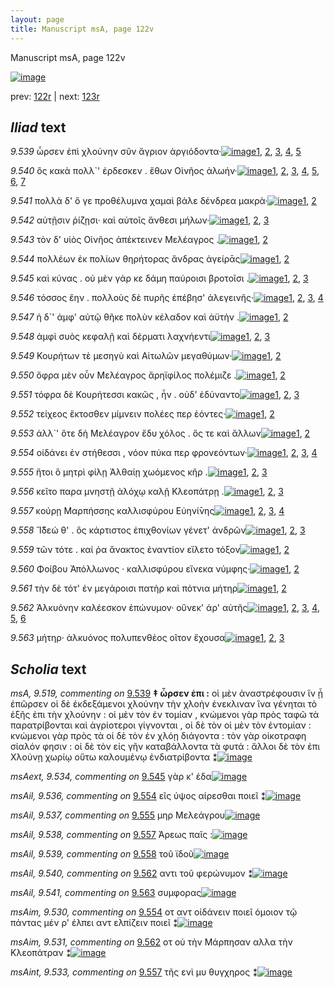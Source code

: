 ```yaml
---
layout: page
title: Manuscript msA, page 122v
---
```


Manuscript msA, page 122v

[![image](http://www.homermultitext.org/iipsrv?OBJ=IIP,1.0&FIF=/project/homer/pyramidal/deepzoom/hmt/vaimg/2017a/VA122VN_0625.tif&WID=100&CVT=JPEG)](http://www.homermultitext.org/ict2/?urn=urn:cite2:hmt:vaimg.2017a:VA122VN_0625)

prev:  [122r](../122r/) | next:  [123r](../123r/)

## *Iliad* text

*9.539* <a id="9.539"/> ὦρσεν ἐπὶ χλούνην σῦν ἄγριον ἀργιόδοντα·[![image](http://www.homermultitext.org/iipsrv?OBJ=IIP,1.0&FIF=/project/homer/pyramidal/deepzoom/hmt/vaimg/2017a/VA122VN_0625.tif&RGN=0.478,0.2195,0.4038,0.0263&WID=1000&CVT=JPEG)](http://www.homermultitext.org/ict2/?urn=urn:cite2:hmt:vaimg.2017a:VA122VN_0625@0.478,0.2195,0.4038,0.0263)[1](#msA_9.667), [2](#msA_9.519), [3](#msAint_9.532), [4](#msAil_9.628), [5](#msA_9.1)

*9.540* <a id="9.540"/> ὃς κακὰ πολλ`' έρδεσκεν . ἔθων Οἰνῆος ἀλωήν·[![image](http://www.homermultitext.org/iipsrv?OBJ=IIP,1.0&FIF=/project/homer/pyramidal/deepzoom/hmt/vaimg/2017a/VA122VN_0625.tif&RGN=0.489,0.2421,0.4038,0.0263&WID=1000&CVT=JPEG)](http://www.homermultitext.org/ict2/?urn=urn:cite2:hmt:vaimg.2017a:VA122VN_0625@0.489,0.2421,0.4038,0.0263)[1](#msA_9.667), [2](#msAil_9.535), [3](#msAim_9.529), [4](#msA_9.520), [5](#msAil_9.630), [6](#msA_9.1), [7](#msAil_9.629)

*9.541* <a id="9.541"/> πολλὰ δ' ὅ γε προθέλυμνα χαμαὶ βάλε δένδρεα μακρὰ·[![image](http://www.homermultitext.org/iipsrv?OBJ=IIP,1.0&FIF=/project/homer/pyramidal/deepzoom/hmt/vaimg/2017a/VA122VN_0625.tif&RGN=0.486,0.2571,0.4329,0.0263&WID=1000&CVT=JPEG)](http://www.homermultitext.org/ict2/?urn=urn:cite2:hmt:vaimg.2017a:VA122VN_0625@0.486,0.2571,0.4329,0.0263)[1](#msA_9.667), [2](#msA_9.1)

*9.542* <a id="9.542"/> αὐτῇσιν ῥίζῃσι· καὶ αὐτοῖς ἄνθεσι μήλων·[![image](http://www.homermultitext.org/iipsrv?OBJ=IIP,1.0&FIF=/project/homer/pyramidal/deepzoom/hmt/vaimg/2017a/VA122VN_0625.tif&RGN=0.485,0.2797,0.3908,0.0263&WID=1000&CVT=JPEG)](http://www.homermultitext.org/ict2/?urn=urn:cite2:hmt:vaimg.2017a:VA122VN_0625@0.485,0.2797,0.3908,0.0263)[1](#msA_9.667), [2](#msA_9.521), [3](#msA_9.1)

*9.543* <a id="9.543"/> τὸν δ' υἱὸς Οἰνῆος ἀπέκτεινεν Μελέαγρος .[![image](http://www.homermultitext.org/iipsrv?OBJ=IIP,1.0&FIF=/project/homer/pyramidal/deepzoom/hmt/vaimg/2017a/VA122VN_0625.tif&RGN=0.485,0.2977,0.3908,0.0263&WID=1000&CVT=JPEG)](http://www.homermultitext.org/ict2/?urn=urn:cite2:hmt:vaimg.2017a:VA122VN_0625@0.485,0.2977,0.3908,0.0263)[1](#msA_9.667), [2](#msA_9.1)

*9.544* <a id="9.544"/> πολλέων ἐκ πολίων θηρήτορας ἄνδρας ἀγείρᾱς[![image](http://www.homermultitext.org/iipsrv?OBJ=IIP,1.0&FIF=/project/homer/pyramidal/deepzoom/hmt/vaimg/2017a/VA122VN_0625.tif&RGN=0.48,0.3173,0.4088,0.0263&WID=1000&CVT=JPEG)](http://www.homermultitext.org/ict2/?urn=urn:cite2:hmt:vaimg.2017a:VA122VN_0625@0.48,0.3173,0.4088,0.0263)[1](#msA_9.667), [2](#msA_9.1)

*9.545* <a id="9.545"/> καὶ κύνας . οὐ μὲν γάρ κε δάμη παύροισι βροτοῖσι .[![image](http://www.homermultitext.org/iipsrv?OBJ=IIP,1.0&FIF=/project/homer/pyramidal/deepzoom/hmt/vaimg/2017a/VA122VN_0625.tif&RGN=0.487,0.3338,0.4299,0.0263&WID=1000&CVT=JPEG)](http://www.homermultitext.org/ict2/?urn=urn:cite2:hmt:vaimg.2017a:VA122VN_0625@0.487,0.3338,0.4299,0.0263)[1](#msA_9.667), [2](#msAext_9.534), [3](#msA_9.1)

*9.546* <a id="9.546"/> τόσσος ἔην . πολλοὺς δὲ πυρῆς ἐπέβησ' ἀλεγεινῆς·[![image](http://www.homermultitext.org/iipsrv?OBJ=IIP,1.0&FIF=/project/homer/pyramidal/deepzoom/hmt/vaimg/2017a/VA122VN_0625.tif&RGN=0.487,0.3534,0.4299,0.0263&WID=1000&CVT=JPEG)](http://www.homermultitext.org/ict2/?urn=urn:cite2:hmt:vaimg.2017a:VA122VN_0625@0.487,0.3534,0.4299,0.0263)[1](#msA_9.667), [2](#msA_9.523), [3](#msA_9.522), [4](#msA_9.1)

*9.547* <a id="9.547"/> ἡ δ`' ἀμφ' αὐτῷ θῆκε πολὺν κέλαδον καὶ ἀϋτὴν .[![image](http://www.homermultitext.org/iipsrv?OBJ=IIP,1.0&FIF=/project/homer/pyramidal/deepzoom/hmt/vaimg/2017a/VA122VN_0625.tif&RGN=0.487,0.3737,0.4299,0.0263&WID=1000&CVT=JPEG)](http://www.homermultitext.org/ict2/?urn=urn:cite2:hmt:vaimg.2017a:VA122VN_0625@0.487,0.3737,0.4299,0.0263)[1](#msA_9.667), [2](#msA_9.1)

*9.548* <a id="9.548"/> ἀμφὶ συὸς κεφαλῇ καὶ δέρματι λαχνήεντι[![image](http://www.homermultitext.org/iipsrv?OBJ=IIP,1.0&FIF=/project/homer/pyramidal/deepzoom/hmt/vaimg/2017a/VA122VN_0625.tif&RGN=0.485,0.3917,0.4299,0.0263&WID=1000&CVT=JPEG)](http://www.homermultitext.org/ict2/?urn=urn:cite2:hmt:vaimg.2017a:VA122VN_0625@0.485,0.3917,0.4299,0.0263)[1](#msA_9.667), [2](#msA_9.524), [3](#msA_9.1)

*9.549* <a id="9.549"/> Κουρήτων τὲ μεσηγὺ καὶ Αἰτωλῶν μεγαθύμων·[![image](http://www.homermultitext.org/iipsrv?OBJ=IIP,1.0&FIF=/project/homer/pyramidal/deepzoom/hmt/vaimg/2017a/VA122VN_0625.tif&RGN=0.483,0.4105,0.4299,0.0263&WID=1000&CVT=JPEG)](http://www.homermultitext.org/ict2/?urn=urn:cite2:hmt:vaimg.2017a:VA122VN_0625@0.483,0.4105,0.4299,0.0263)[1](#msA_9.667), [2](#msA_9.1)

*9.550* <a id="9.550"/> ὄφρα μὲν οὖν Μελέαγρος ἄρηϊφίλος πολέμιζε .[![image](http://www.homermultitext.org/iipsrv?OBJ=IIP,1.0&FIF=/project/homer/pyramidal/deepzoom/hmt/vaimg/2017a/VA122VN_0625.tif&RGN=0.482,0.4293,0.4299,0.0263&WID=1000&CVT=JPEG)](http://www.homermultitext.org/ict2/?urn=urn:cite2:hmt:vaimg.2017a:VA122VN_0625@0.482,0.4293,0.4299,0.0263)[1](#msA_9.667), [2](#msA_9.1)

*9.551* <a id="9.551"/> τόφρα δὲ Κουρήτεσσι κακῶς , ἦν . οὐδ' ἐδύναντο[![image](http://www.homermultitext.org/iipsrv?OBJ=IIP,1.0&FIF=/project/homer/pyramidal/deepzoom/hmt/vaimg/2017a/VA122VN_0625.tif&RGN=0.481,0.4481,0.4299,0.0263&WID=1000&CVT=JPEG)](http://www.homermultitext.org/ict2/?urn=urn:cite2:hmt:vaimg.2017a:VA122VN_0625@0.481,0.4481,0.4299,0.0263)[1](#msA_9.667), [2](#msA_9.525), [3](#msA_9.1)

*9.552* <a id="9.552"/> τείχεος ἔκτοσθεν μίμνειν πολέες περ ἐόντες·[![image](http://www.homermultitext.org/iipsrv?OBJ=IIP,1.0&FIF=/project/homer/pyramidal/deepzoom/hmt/vaimg/2017a/VA122VN_0625.tif&RGN=0.481,0.4654,0.4299,0.0263&WID=1000&CVT=JPEG)](http://www.homermultitext.org/ict2/?urn=urn:cite2:hmt:vaimg.2017a:VA122VN_0625@0.481,0.4654,0.4299,0.0263)[1](#msA_9.667), [2](#msA_9.1)

*9.553* <a id="9.553"/> ἀλλ`' ὅτε δὴ Μελέαγρον ἔδυ χόλος . ὅς τε καὶ ἄλλων[![image](http://www.homermultitext.org/iipsrv?OBJ=IIP,1.0&FIF=/project/homer/pyramidal/deepzoom/hmt/vaimg/2017a/VA122VN_0625.tif&RGN=0.48,0.4835,0.4299,0.0263&WID=1000&CVT=JPEG)](http://www.homermultitext.org/ict2/?urn=urn:cite2:hmt:vaimg.2017a:VA122VN_0625@0.48,0.4835,0.4299,0.0263)[1](#msA_9.667), [2](#msA_9.1)

*9.554* <a id="9.554"/> οἰδάνει ἐν στήθεσσι , νόον πύκα περ φρονεόντων·[![image](http://www.homermultitext.org/iipsrv?OBJ=IIP,1.0&FIF=/project/homer/pyramidal/deepzoom/hmt/vaimg/2017a/VA122VN_0625.tif&RGN=0.477,0.5023,0.4299,0.0263&WID=1000&CVT=JPEG)](http://www.homermultitext.org/ict2/?urn=urn:cite2:hmt:vaimg.2017a:VA122VN_0625@0.477,0.5023,0.4299,0.0263)[1](#msA_9.667), [2](#msAim_9.530), [3](#msAil_9.536), [4](#msA_9.1)

*9.555* <a id="9.555"/> ἤτοι ὃ μητρὶ φίλῃ Ἀλθαίῃ χωόμενος κῆρ .[![image](http://www.homermultitext.org/iipsrv?OBJ=IIP,1.0&FIF=/project/homer/pyramidal/deepzoom/hmt/vaimg/2017a/VA122VN_0625.tif&RGN=0.477,0.5203,0.4299,0.0263&WID=1000&CVT=JPEG)](http://www.homermultitext.org/ict2/?urn=urn:cite2:hmt:vaimg.2017a:VA122VN_0625@0.477,0.5203,0.4299,0.0263)[1](#msA_9.667), [2](#msAil_9.537), [3](#msA_9.1)

*9.556* <a id="9.556"/> κεῖτο παρα μνηστῇ ἀλόχῳ καλῇ Κλεοπάτρῃ .[![image](http://www.homermultitext.org/iipsrv?OBJ=IIP,1.0&FIF=/project/homer/pyramidal/deepzoom/hmt/vaimg/2017a/VA122VN_0625.tif&RGN=0.48,0.5436,0.4299,0.0263&WID=1000&CVT=JPEG)](http://www.homermultitext.org/ict2/?urn=urn:cite2:hmt:vaimg.2017a:VA122VN_0625@0.48,0.5436,0.4299,0.0263)[1](#msA_9.667), [2](#msA_9.526), [3](#msA_9.1)

*9.557* <a id="9.557"/> κούρῃ Μαρπήσσης καλλισφύρου Εὐηνί̄νης[![image](http://www.homermultitext.org/iipsrv?OBJ=IIP,1.0&FIF=/project/homer/pyramidal/deepzoom/hmt/vaimg/2017a/VA122VN_0625.tif&RGN=0.48,0.5579,0.4299,0.0263&WID=1000&CVT=JPEG)](http://www.homermultitext.org/ict2/?urn=urn:cite2:hmt:vaimg.2017a:VA122VN_0625@0.48,0.5579,0.4299,0.0263)[1](#msA_9.667), [2](#msAint_9.533), [3](#msAil_9.538), [4](#msA_9.1)

*9.558* <a id="9.558"/> Ἴ̈̈̈δεώ θ' . ὃς κάρτιστος ἐπιχθονίων γένετ' ἀνδρῶν[![image](http://www.homermultitext.org/iipsrv?OBJ=IIP,1.0&FIF=/project/homer/pyramidal/deepzoom/hmt/vaimg/2017a/VA122VN_0625.tif&RGN=0.477,0.5789,0.4299,0.0263&WID=1000&CVT=JPEG)](http://www.homermultitext.org/ict2/?urn=urn:cite2:hmt:vaimg.2017a:VA122VN_0625@0.477,0.5789,0.4299,0.0263)[1](#msA_9.667), [2](#msAil_9.539), [3](#msA_9.1)

*9.559* <a id="9.559"/> τῶν τότε . καί ῥα ἄνακτος ἐναντίον εἵλετο τόξον[![image](http://www.homermultitext.org/iipsrv?OBJ=IIP,1.0&FIF=/project/homer/pyramidal/deepzoom/hmt/vaimg/2017a/VA122VN_0625.tif&RGN=0.476,0.597,0.4299,0.0263&WID=1000&CVT=JPEG)](http://www.homermultitext.org/ict2/?urn=urn:cite2:hmt:vaimg.2017a:VA122VN_0625@0.476,0.597,0.4299,0.0263)[1](#msA_9.667), [2](#msA_9.1)

*9.560* <a id="9.560"/> Φοίβου Ἀπόλλωνος · καλλισφύρου εἵνεκα νύμφης·[![image](http://www.homermultitext.org/iipsrv?OBJ=IIP,1.0&FIF=/project/homer/pyramidal/deepzoom/hmt/vaimg/2017a/VA122VN_0625.tif&RGN=0.477,0.618,0.4299,0.0263&WID=1000&CVT=JPEG)](http://www.homermultitext.org/ict2/?urn=urn:cite2:hmt:vaimg.2017a:VA122VN_0625@0.477,0.618,0.4299,0.0263)[1](#msA_9.667), [2](#msA_9.1)

*9.561* <a id="9.561"/> τὴν δὲ τότ' ἐν μεγάροισι πατὴρ καὶ πότνια μήτηρ[![image](http://www.homermultitext.org/iipsrv?OBJ=IIP,1.0&FIF=/project/homer/pyramidal/deepzoom/hmt/vaimg/2017a/VA122VN_0625.tif&RGN=0.478,0.6353,0.4299,0.0263&WID=1000&CVT=JPEG)](http://www.homermultitext.org/ict2/?urn=urn:cite2:hmt:vaimg.2017a:VA122VN_0625@0.478,0.6353,0.4299,0.0263)[1](#msA_9.667), [2](#msA_9.1)

*9.562* <a id="9.562"/> Ἀλκυόνην καλέεσκον ἐπώνυμον· οὕνεκ' άρ' αὐτῆς[![image](http://www.homermultitext.org/iipsrv?OBJ=IIP,1.0&FIF=/project/homer/pyramidal/deepzoom/hmt/vaimg/2017a/VA122VN_0625.tif&RGN=0.478,0.6526,0.4299,0.0263&WID=1000&CVT=JPEG)](http://www.homermultitext.org/ict2/?urn=urn:cite2:hmt:vaimg.2017a:VA122VN_0625@0.478,0.6526,0.4299,0.0263)[1](#msAil_9.540), [2](#msAim_9.531), [3](#msA_9.667), [4](#msA_9.528), [5](#msA_9.527), [6](#msA_9.1)

*9.563* <a id="9.563"/> μήτηρ· ἁλκυόνος πολυπενθέος οῖτον ἔχουσα[![image](http://www.homermultitext.org/iipsrv?OBJ=IIP,1.0&FIF=/project/homer/pyramidal/deepzoom/hmt/vaimg/2017a/VA122VN_0625.tif&RGN=0.48,0.6722,0.4299,0.0263&WID=1000&CVT=JPEG)](http://www.homermultitext.org/ict2/?urn=urn:cite2:hmt:vaimg.2017a:VA122VN_0625@0.48,0.6722,0.4299,0.0263)[1](#msA_9.667), [2](#msAil_9.541), [3](#msA_9.1)

## *Scholia* text

*msA, 9.519, commenting on* [9.539](#9.539)  <a id="msA_9.519"/> **‡ ὦρσεν ἐπι :** οἱ μὲν ἀναστρέφουσιν ἵν ᾗ ἐπῶρσεν οἱ δὲ ἐκδεξάμενοι χλούνην τὴν χλοὴν ἐνεκλιναν ἵνα γένηται τὸ ἑξῆς ἐπι τὴν χλούνην : οἱ μὲν τὸν ἐν τομίαν , κνώμενοι γὰρ πρὸς ταφῶ τὰ παρατρίβονται καὶ ἀγρίοτεροι γίγνονται , οἱ δὲ τὸν οἱ μὲν τὸν ἐντομίαν : κνώμενοι γὰρ πρὸς τὰ οἱ δὲ τὸν ἐν χλόῃ διάγοντα : τὸν γὰρ οἰκοτραφη σίαλόν φησιν : οἱ δὲ τὸν εἰς γῆν καταβάλλοντα τὰ φυτά : ἄλλοι δὲ τὸν ἐπι Χλούνῃ χωρίῳ οὕτω καλουμένῳ ἐνδιατρίβοντα ⁑[![image](http://www.homermultitext.org/iipsrv?OBJ=IIP,1.0&FIF=/project/homer/pyramidal/deepzoom/hmt/vaimg/2017a/VA122VN_0625.tif&RGN=0.209,0.1008,0.6926,0.0709&WID=1000&CVT=JPEG)](http://www.homermultitext.org/ict2/?urn=urn:cite2:hmt:vaimg.2017a:VA122VN_0625@0.209,0.1008,0.6926,0.0709)

*msAext, 9.534, commenting on* [9.545](#9.545)  <a id="msAext_9.534"/> γὰρ κ' ἐδα[![image](http://www.homermultitext.org/iipsrv?OBJ=IIP,1.0&FIF=/project/homer/pyramidal/deepzoom/hmt/vaimg/2017a/VA122VN_0625.tif&RGN=0.1151,0.3336,0.0741,0.0361&WID=1000&CVT=JPEG)](http://www.homermultitext.org/ict2/?urn=urn:cite2:hmt:vaimg.2017a:VA122VN_0625@0.1151,0.3336,0.0741,0.0361)

*msAil, 9.536, commenting on* [9.554](#9.554)  <a id="msAil_9.536"/> εῖς ύψος αίρεσθαι ποιεῖ ⁑[![image](http://www.homermultitext.org/iipsrv?OBJ=IIP,1.0&FIF=/project/homer/pyramidal/deepzoom/hmt/vaimg/2017a/VA122VN_0625.tif&RGN=0.5313,0.4991,0.1042,0.015&WID=1000&CVT=JPEG)](http://www.homermultitext.org/ict2/?urn=urn:cite2:hmt:vaimg.2017a:VA122VN_0625@0.5313,0.4991,0.1042,0.015)

*msAil, 9.537, commenting on* [9.555](#9.555)  <a id="msAil_9.537"/> μηρ Μελεάγρου[![image](http://www.homermultitext.org/iipsrv?OBJ=IIP,1.0&FIF=/project/homer/pyramidal/deepzoom/hmt/vaimg/2017a/VA122VN_0625.tif&RGN=0.685,0.5194,0.0657,0.0113&WID=1000&CVT=JPEG)](http://www.homermultitext.org/ict2/?urn=urn:cite2:hmt:vaimg.2017a:VA122VN_0625@0.685,0.5194,0.0657,0.0113)

*msAil, 9.538, commenting on* [9.557](#9.557)  <a id="msAil_9.538"/> Άρεως παῖς :[![image](http://www.homermultitext.org/iipsrv?OBJ=IIP,1.0&FIF=/project/homer/pyramidal/deepzoom/hmt/vaimg/2017a/VA122VN_0625.tif&RGN=0.7985,0.5568,0.0757,0.0137&WID=1000&CVT=JPEG)](http://www.homermultitext.org/ict2/?urn=urn:cite2:hmt:vaimg.2017a:VA122VN_0625@0.7985,0.5568,0.0757,0.0137)

*msAil, 9.539, commenting on* [9.558](#9.558)  <a id="msAil_9.539"/> τοῦ ϊδοῦ[![image](http://www.homermultitext.org/iipsrv?OBJ=IIP,1.0&FIF=/project/homer/pyramidal/deepzoom/hmt/vaimg/2017a/VA122VN_0625.tif&RGN=0.5215,0.5778,0.041,0.0113&WID=1000&CVT=JPEG)](http://www.homermultitext.org/ict2/?urn=urn:cite2:hmt:vaimg.2017a:VA122VN_0625@0.5215,0.5778,0.041,0.0113)

*msAil, 9.540, commenting on* [9.562](#9.562)  <a id="msAil_9.540"/> αντι τοῦ φερώνυμον ⁑[![image](http://www.homermultitext.org/iipsrv?OBJ=IIP,1.0&FIF=/project/homer/pyramidal/deepzoom/hmt/vaimg/2017a/VA122VN_0625.tif&RGN=0.7089,0.6521,0.0771,0.0154&WID=1000&CVT=JPEG)](http://www.homermultitext.org/ict2/?urn=urn:cite2:hmt:vaimg.2017a:VA122VN_0625@0.7089,0.6521,0.0771,0.0154)

*msAil, 9.541, commenting on* [9.563](#9.563)  <a id="msAil_9.541"/> συμφορας[![image](http://www.homermultitext.org/iipsrv?OBJ=IIP,1.0&FIF=/project/homer/pyramidal/deepzoom/hmt/vaimg/2017a/VA122VN_0625.tif&RGN=0.7644,0.67,0.0771,0.0154&WID=1000&CVT=JPEG)](http://www.homermultitext.org/ict2/?urn=urn:cite2:hmt:vaimg.2017a:VA122VN_0625@0.7644,0.67,0.0771,0.0154)

*msAim, 9.530, commenting on* [9.554](#9.554)  <a id="msAim_9.530"/> οτ αντ οἰδάνειν ποιεῖ όμοιον τῷ πάντας μέν ρ' έλπει αντ ελπίζειν ποιεῖ ⁑[![image](http://www.homermultitext.org/iipsrv?OBJ=IIP,1.0&FIF=/project/homer/pyramidal/deepzoom/hmt/vaimg/2017a/VA122VN_0625.tif&RGN=0.4404,0.4906,0.0541,0.0669&WID=1000&CVT=JPEG)](http://www.homermultitext.org/ict2/?urn=urn:cite2:hmt:vaimg.2017a:VA122VN_0625@0.4404,0.4906,0.0541,0.0669)

*msAim, 9.531, commenting on* [9.562](#9.562)  <a id="msAim_9.531"/> οτ οὐ τὴν Μάρπησαν αλλα τὴν Κλεοπάτραν ⁑[![image](http://www.homermultitext.org/iipsrv?OBJ=IIP,1.0&FIF=/project/homer/pyramidal/deepzoom/hmt/vaimg/2017a/VA122VN_0625.tif&RGN=0.4334,0.6574,0.0681,0.0481&WID=1000&CVT=JPEG)](http://www.homermultitext.org/ict2/?urn=urn:cite2:hmt:vaimg.2017a:VA122VN_0625@0.4334,0.6574,0.0681,0.0481)

*msAint, 9.533, commenting on* [9.557](#9.557)  <a id="msAint_9.533"/> τῆς ενὶ μυ θυγχηρος ⁑[![image](http://www.homermultitext.org/iipsrv?OBJ=IIP,1.0&FIF=/project/homer/pyramidal/deepzoom/hmt/vaimg/2017a/VA122VN_0625.tif&RGN=0.8719,0.5612,0.0511,0.0285&WID=1000&CVT=JPEG)](http://www.homermultitext.org/ict2/?urn=urn:cite2:hmt:vaimg.2017a:VA122VN_0625@0.8719,0.5612,0.0511,0.0285)